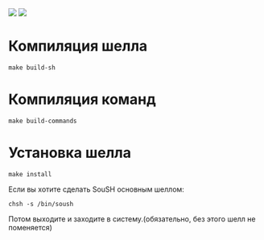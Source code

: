 <div>
    <img src="https://img.shields.io/github/license/DisStudio-SOFT/SouSH"/>
    <img src="https://img.shields.io/github/repo-size/DisStudio-SOFT/SouSH"/>
</div>

# Компиляция шелла

```
make build-sh
```

# Компиляция команд

```
make build-commands
```

# Установка шелла

```
make install
```

Если вы хотите сделать SouSH основным шеллом:
```
chsh -s /bin/soush
```
Потом выходите и заходите в систему.(обязательно, без этого шелл не поменяется)